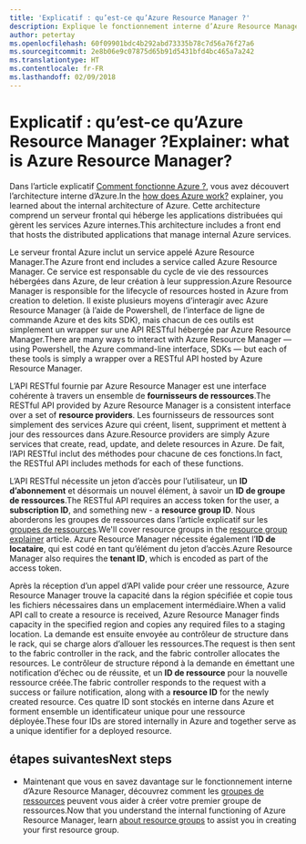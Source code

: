 ```yaml
---
title: 'Explicatif : qu’est-ce qu’Azure Resource Manager ?'
description: Explique le fonctionnement interne d’Azure Resource Manager
author: petertay
ms.openlocfilehash: 60f09901bdc4b292abd73335b78c7d56a76f27a6
ms.sourcegitcommit: 2e8b06e9c07875d65b91d5431bfd4bc465a7a242
ms.translationtype: HT
ms.contentlocale: fr-FR
ms.lasthandoff: 02/09/2018
---
```

# <a name="explainer-what-is-azure-resource-manager"></a><span data-ttu-id="b7999-103">Explicatif : qu’est-ce qu’Azure Resource Manager ?</span><span class="sxs-lookup"><span data-stu-id="b7999-103">Explainer: what is Azure Resource Manager?</span></span>

<span data-ttu-id="b7999-104">Dans l’article explicatif [Comment fonctionne Azure ?](azure-explainer.md), vous avez découvert l’architecture interne d’Azure.</span><span class="sxs-lookup"><span data-stu-id="b7999-104">In the [how does Azure work?](azure-explainer.md) explainer, you learned about the internal architecture of Azure.</span></span> <span data-ttu-id="b7999-105">Cette architecture comprend un serveur frontal qui héberge les applications distribuées qui gèrent les services Azure internes.</span><span class="sxs-lookup"><span data-stu-id="b7999-105">This architecture includes a front end that hosts the distributed applications that manage internal Azure services.</span></span>

<span data-ttu-id="b7999-106">Le serveur frontal Azure inclut un service appelé Azure Resource Manager.</span><span class="sxs-lookup"><span data-stu-id="b7999-106">The Azure front end includes a service called Azure Resource Manager.</span></span> <span data-ttu-id="b7999-107">Ce service est responsable du cycle de vie des ressources hébergées dans Azure, de leur création à leur suppression.</span><span class="sxs-lookup"><span data-stu-id="b7999-107">Azure Resource Manager is responsible for the lifecycle of resources hosted in Azure from creation to deletion.</span></span> <span data-ttu-id="b7999-108">Il existe plusieurs moyens d’interagir avec Azure Resource Manager (à l’aide de Powershell, de l’interface de ligne de commande Azure et des kits SDK), mais chacun de ces outils est simplement un wrapper sur une API RESTful hébergée par Azure Resource Manager.</span><span class="sxs-lookup"><span data-stu-id="b7999-108">There are many ways to interact with Azure Resource Manager &mdash; using Powershell, the Azure command-line interface, SDKs &mdash; but each of these tools is simply a wrapper over a RESTful API hosted by Azure Resource Manager.</span></span>

<span data-ttu-id="b7999-109">L’API RESTful fournie par Azure Resource Manager est une interface cohérente à travers un ensemble de **fournisseurs de ressources**.</span><span class="sxs-lookup"><span data-stu-id="b7999-109">The RESTful API provided by Azure Resource Manager is a consistent interface over a set of **resource providers**.</span></span> <span data-ttu-id="b7999-110">Les fournisseurs de ressources sont simplement des services Azure qui créent, lisent, suppriment et mettent à jour des ressources dans Azure.</span><span class="sxs-lookup"><span data-stu-id="b7999-110">Resource providers are simply Azure services that create, read, update, and delete resources in Azure.</span></span> <span data-ttu-id="b7999-111">De fait, l’API RESTful inclut des méthodes pour chacune de ces fonctions.</span><span class="sxs-lookup"><span data-stu-id="b7999-111">In fact, the RESTful API includes methods for each of these functions.</span></span> 

<span data-ttu-id="b7999-112">L’API RESTful nécessite un jeton d’accès pour l’utilisateur, un **ID d’abonnement** et désormais un nouvel élément, à savoir un **ID de groupe de ressources**.</span><span class="sxs-lookup"><span data-stu-id="b7999-112">The RESTful API requires an access token for the user, a **subscription ID**, and something new - a **resource group ID**.</span></span> <span data-ttu-id="b7999-113">Nous aborderons les groupes de ressources dans l’article explicatif sur les [groupes de ressources](resource-group-explainer.md).</span><span class="sxs-lookup"><span data-stu-id="b7999-113">We'll cover resource groups in the [resource group explainer](resource-group-explainer.md) article.</span></span> <span data-ttu-id="b7999-114">Azure Resource Manager nécessite également l’**ID de locataire**, qui est codé en tant qu’élément du jeton d’accès.</span><span class="sxs-lookup"><span data-stu-id="b7999-114">Azure Resource Manager also requires the **tenant ID**, which is encoded as part of the access token.</span></span> 

<span data-ttu-id="b7999-115">Après la réception d’un appel d’API valide pour créer une ressource, Azure Resource Manager trouve la capacité dans la région spécifiée et copie tous les fichiers nécessaires dans un emplacement intermédiaire.</span><span class="sxs-lookup"><span data-stu-id="b7999-115">When a valid API call to create a resource is received, Azure Resource Manager finds capacity in the specified region and copies any required files to a staging location.</span></span> <span data-ttu-id="b7999-116">La demande est ensuite envoyée au contrôleur de structure dans le rack, qui se charge alors d’allouer les ressources.</span><span class="sxs-lookup"><span data-stu-id="b7999-116">The request is then sent to the fabric controller in the rack, and the fabric controller allocates the resources.</span></span> <span data-ttu-id="b7999-117">Le contrôleur de structure répond à la demande en émettant une notification d’échec ou de réussite, et un **ID de ressource** pour la nouvelle ressource créée.</span><span class="sxs-lookup"><span data-stu-id="b7999-117">The fabric controller responds to the request with a success or failure notification, along with a **resource ID** for the newly created resource.</span></span> <span data-ttu-id="b7999-118">Ces quatre ID sont stockés en interne dans Azure et forment ensemble un identificateur unique pour une ressource déployée.</span><span class="sxs-lookup"><span data-stu-id="b7999-118">These four IDs are stored internally in Azure and together serve as a unique identifier for a deployed resource.</span></span>

## <a name="next-steps"></a><span data-ttu-id="b7999-119">étapes suivantes</span><span class="sxs-lookup"><span data-stu-id="b7999-119">Next steps</span></span>

* <span data-ttu-id="b7999-120">Maintenant que vous en savez davantage sur le fonctionnement interne d’Azure Resource Manager, découvrez comment les [groupes de ressources](resource-group-explainer.md) peuvent vous aider à créer votre premier groupe de ressources.</span><span class="sxs-lookup"><span data-stu-id="b7999-120">Now that you understand the internal functioning of Azure Resource Manager, learn [about resource groups](resource-group-explainer.md) to assist you in creating your first resource group.</span></span>
